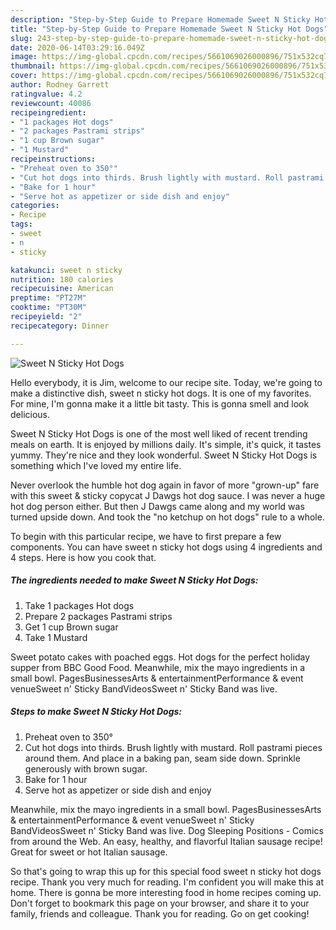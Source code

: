 ```yaml
---
description: "Step-by-Step Guide to Prepare Homemade Sweet N Sticky Hot Dogs"
title: "Step-by-Step Guide to Prepare Homemade Sweet N Sticky Hot Dogs"
slug: 243-step-by-step-guide-to-prepare-homemade-sweet-n-sticky-hot-dogs
date: 2020-06-14T03:29:16.049Z
image: https://img-global.cpcdn.com/recipes/5661069026000896/751x532cq70/sweet-n-sticky-hot-dogs-recipe-main-photo.jpg
thumbnail: https://img-global.cpcdn.com/recipes/5661069026000896/751x532cq70/sweet-n-sticky-hot-dogs-recipe-main-photo.jpg
cover: https://img-global.cpcdn.com/recipes/5661069026000896/751x532cq70/sweet-n-sticky-hot-dogs-recipe-main-photo.jpg
author: Rodney Garrett
ratingvalue: 4.2
reviewcount: 40086
recipeingredient:
- "1 packages Hot dogs"
- "2 packages Pastrami strips"
- "1 cup Brown sugar"
- "1 Mustard"
recipeinstructions:
- "Preheat oven to 350°"
- "Cut hot dogs into thirds. Brush lightly with mustard. Roll pastrami pieces around them. And place in a baking pan, seam side down. Sprinkle generously with brown sugar."
- "Bake for 1 hour"
- "Serve hot as appetizer or side dish and enjoy"
categories:
- Recipe
tags:
- sweet
- n
- sticky

katakunci: sweet n sticky 
nutrition: 180 calories
recipecuisine: American
preptime: "PT27M"
cooktime: "PT30M"
recipeyield: "2"
recipecategory: Dinner

---
```



![Sweet N Sticky Hot Dogs](https://img-global.cpcdn.com/recipes/5661069026000896/751x532cq70/sweet-n-sticky-hot-dogs-recipe-main-photo.jpg)

Hello everybody, it is Jim, welcome to our recipe site. Today, we're going to make a distinctive dish, sweet n sticky hot dogs. It is one of my favorites. For mine, I'm gonna make it a little bit tasty. This is gonna smell and look delicious.

Sweet N Sticky Hot Dogs is one of the most well liked of recent trending meals on earth. It is enjoyed by millions daily. It's simple, it's quick, it tastes yummy. They're nice and they look wonderful. Sweet N Sticky Hot Dogs is something which I've loved my entire life.

Never overlook the humble hot dog again in favor of more &#34;grown-up&#34; fare with this sweet &amp; sticky copycat J Dawgs hot dog sauce. I was never a huge hot dog person either. But then J Dawgs came along and my world was turned upside down. And took the &#34;no ketchup on hot dogs&#34; rule to a whole.


To begin with this particular recipe, we have to first prepare a few components. You can have sweet n sticky hot dogs using 4 ingredients and 4 steps. Here is how you cook that.

<!--inarticleads1-->

##### The ingredients needed to make Sweet N Sticky Hot Dogs:

1. Take 1 packages Hot dogs
1. Prepare 2 packages Pastrami strips
1. Get 1 cup Brown sugar
1. Take 1 Mustard


Sweet potato cakes with poached eggs. Hot dogs for the perfect holiday supper from BBC Good Food. Meanwhile, mix the mayo ingredients in a small bowl. PagesBusinessesArts &amp; entertainmentPerformance &amp; event venueSweet n&#39; Sticky BandVideosSweet n&#39; Sticky Band was live. 

<!--inarticleads2-->

##### Steps to make Sweet N Sticky Hot Dogs:

1. Preheat oven to 350°
1. Cut hot dogs into thirds. Brush lightly with mustard. Roll pastrami pieces around them. And place in a baking pan, seam side down. Sprinkle generously with brown sugar.
1. Bake for 1 hour
1. Serve hot as appetizer or side dish and enjoy


Meanwhile, mix the mayo ingredients in a small bowl. PagesBusinessesArts &amp; entertainmentPerformance &amp; event venueSweet n&#39; Sticky BandVideosSweet n&#39; Sticky Band was live. Dog Sleeping Positions - Comics from around the Web. An easy, healthy, and flavorful Italian sausage recipe! Great for sweet or hot Italian sausage. 

So that's going to wrap this up for this special food sweet n sticky hot dogs recipe. Thank you very much for reading. I'm confident you will make this at home. There is gonna be more interesting food in home recipes coming up. Don't forget to bookmark this page on your browser, and share it to your family, friends and colleague. Thank you for reading. Go on get cooking!
